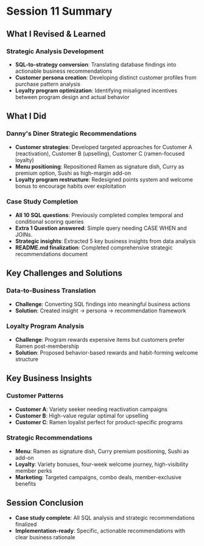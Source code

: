 # Session 11 Summary

## What I Revised & Learned

### Strategic Analysis Development
- **SQL-to-strategy conversion**: Translating database findings into actionable business recommendations
- **Customer persona creation**: Developing distinct customer profiles from purchase pattern analysis
- **Loyalty program optimization**: Identifying misaligned incentives between program design and actual behavior

## What I Did

### Danny's Diner Strategic Recommendations
- **Customer strategies**: Developed targeted approaches for Customer A (reactivation), Customer B (upselling), Customer C (ramen-focused loyalty)
- **Menu positioning**: Repositioned Ramen as signature dish, Curry as premium option, Sushi as high-margin add-on
- **Loyalty program restructure**: Redesigned points system and welcome bonus to encourage habits over exploitation

### Case Study Completion
- **All 10 SQL questions**: Previously completed complex temporal and conditional scoring queries
- **Extra 1 Question answered**: Simple query needing CASE WHEN and JOINs.
- **Strategic insights**: Extracted 5 key business insights from data analysis
- **README.md finalization**: Completed comprehensive strategic recommendations document

## Key Challenges and Solutions

### Data-to-Business Translation
- **Challenge**: Converting SQL findings into meaningful business actions
- **Solution**: Created insight → persona → recommendation framework

### Loyalty Program Analysis
- **Challenge**: Program rewards expensive items but customers prefer Ramen post-membership
- **Solution**: Proposed behavior-based rewards and habit-forming welcome structure

## Key Business Insights

### Customer Patterns
- **Customer A**: Variety seeker needing reactivation campaigns
- **Customer B**: High-value regular optimal for upselling
- **Customer C**: Ramen loyalist perfect for product-specific programs

### Strategic Recommendations
- **Menu**: Ramen as signature dish, Curry premium positioning, Sushi as add-on
- **Loyalty**: Variety bonuses, four-week welcome journey, high-visibility member perks
- **Marketing**: Targeted campaigns, combo deals, member-exclusive benefits

## Session Conclusion
- **Case study complete**: All SQL analysis and strategic recommendations finalized
- **Implementation-ready**: Specific, actionable recommendations with clear business rationale